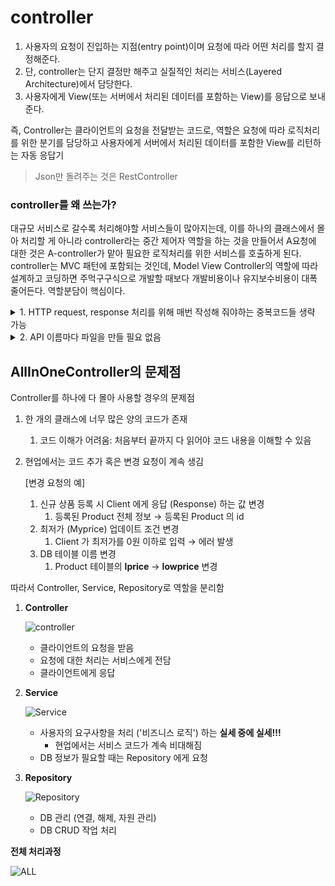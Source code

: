 # controller

1. 사용자의 요청이 진입하는 지점(entry point)이며 요청에 따라 어떤 처리를 할지 결정해준다.
2. 단, controller는 단지 결정만 해주고 실질적인 처리는 서비스(Layered Architecture)에서 담당한다.
3. 사용자에게 View(또는 서버에서 처리된 데이터를 포함하는 View)를 응답으로 보내준다.

 즉, Controller는 클라이언트의 요청을 전달받는 코드로, 역할은 요청에 따라 로직처리를 위한 분기를 담당하고 사용자에게 서버에서 처리된 데이터를 포함한 View를 리턴하는 자동 응답기
>Json만 돌려주는 것은 RestController

### controller를 왜 쓰는가?

대규모 서비스로 갈수록 처리해야할 서비스들이 많아지는데, 이를 하나의 클래스에서 몰아 처리할 게 아니라 controller라는 중간 제어자 역할을 하는 것을 만들어서 A요청에 대한 것은 A-controller가 맡아 필요한 로직처리를 위한 서비스를 호출하게 된다.
controller는 MVC 패턴에 포함되는 것인데, Model View Controller의 역할에 따라 설계하고 코딩하면 주먹구구식으로 개발할 때보다 개발비용이나 유지보수비용이 대폭 줄어든다. 역할분담이 핵심이다.

<details><summary>1. HTTP request, response 처리를 위해 매번 작성해 줘야하는 중복코드들 생략 가능</summary>
<p>
(1) Servlet Code

```java
@WebServlet(urlPatterns = "/api/search")
public class ItemSearchServlet extends HttpServlet {
	@Override
  protected void doGet(HttpServletRequest request, HttpServletResponse response) throws IOException {
      String query = request.getParameter("query");
			
			// ...

      response.setContentType("application/json");
      response.setCharacterEncoding("UTF-8");
      PrintWriter out = response.getWriter();
      String itemDtoListJson = objectMapper.writeValueAsString(itemDtoList);
      out.print(itemDtoListJson);
      out.flush();
	}
}
```

(2) Controller Code
 
    @Controller
    public class ItemSearchController {
     @GetMapping("/api/search")
     @ResponseBody
     public List<ItemDto> getItems(@RequestParam String query) throws IOException {

       // ...

       return itemDtoList;
      }
    }
 
</p>
</details>

<details><summary>2. API 이름마다 파일을 만들 필요 없음</summary>
<p>
 
 |기능|Method|URL|반환
 |---|---|---|---|
 |로그인 페이지|	GET	|/user/login|	login 페이지|
 |로그아웃 처리|	GET	|/user/logout|	"/" 으로 redirect| 
 |회원 가입 페이지|	GET	|/user/signup|	signup 페이지|
 |회원 가입 처리|	POST	|/user/signup|	"/" 으로 redirect| 
 
 (1) Servlet Code

```java
@WebServlet(urlPatterns = "/user/login")
public class UserLoginServlet extends HttpServlet {
	@Override
  protected void doGet(HttpServletRequest request, HttpServletResponse response) {
		// ... 
	}
}
```
      @WebServlet(urlPatterns = "/user/logout")
     public class UserLogoutServlet extends HttpServlet {
      @Override
       protected void doGet(HttpServletRequest request, HttpServletResponse response) {
       // ... 
      }
     }
 
 ...API개수 만큼 생성
 
 (2) Controller Code

- API 마다 파일을 만들 필요 없음
    - 보통 하나의 Contoller 에 모든 API 를 넣지는 않음
    - 유사한 성격의 API 를 하나의 Controller 로 관리
- 함수 이름도 내 마음대로 설정 가능 (단, 클래스 내의 중복함수명 불가)
 
        @Controller
       public class UserController {
        @GetMapping("/user/login")
        public String login() {
            // ...
        }

         @GetMapping("/user/logout")
         public String logout() {
             // ...
         }

        @GetMapping("/user/signup")
        public String signup() { 
         // ... 
        }

        @PostMapping("/user/signup")
         public String registerUser(SignupRequestDto requestDto) {
         // ... 
        }
       }
</p>
</details>

## AllInOneController의 문제점

Controller를 하나에 다 몰아 사용할 경우의 문제점

1. 한 개의 클래스에 너무 많은 양의 코드가 존재
    1. 코드 이해가 어려움: 처음부터 끝까지 다 읽어야 코드 내용을 이해할 수 있음
2. 현업에서는 코드 추가 혹은 변경 요청이 계속 생김
    
    [변경 요청의 예]
    
    1. 신규 상품 등록 시 Client 에게 응답 (Response) 하는 값 변경
        1. 등록된 Product 전체 정보 → 등록된 Product 의 id
    2. 최저가 (Myprice) 업데이트 조건 변경
        1. Client 가 최저가를  0원 이하로 입력 → 에러 발생
    3. DB 테이블 이름 변경
        1. Product 테이블의 **lprice** → **lowprice** 변경

따라서  Controller, Service, Repository로 역할을 분리함

1. **Controller**
    
    
    ![controller](https://teamsparta.notion.site/image/https%3A%2F%2Fs3-us-west-2.amazonaws.com%2Fsecure.notion-static.com%2F9ab055dc-a05c-475b-9ca1-f7b986983024%2FUntitled.png?table=block&id=c3cb34db-cdf5-4125-b5e1-020fabe2d7ef&spaceId=83c75a39-3aba-4ba4-a792-7aefe4b07895&width=780&userId=&cache=v2)
    
    - 클라이언트의 요청을 받음
    - 요청에 대한 처리는 서비스에게 전담
    - 클라이언트에게 응답
    
2. **Service**
    
    ![Service](https://teamsparta.notion.site/image/https%3A%2F%2Fs3-us-west-2.amazonaws.com%2Fsecure.notion-static.com%2F326eac47-e0a1-4871-a29b-4e7d80704a84%2FUntitled.png?table=block&id=41202e27-8919-4996-a96a-1ae8ac605f0b&spaceId=83c75a39-3aba-4ba4-a792-7aefe4b07895&width=870&userId=&cache=v2)
    
    - 사용자의 요구사항을 처리 ('비즈니스 로직') 하는 **실세 중에 실세!!!**
        - 현업에서는 서비스 코드가 계속 비대해짐
    - DB 정보가 필요할 때는 Repository 에게 요청
    
3. **Repository**
    
    ![Repository](https://teamsparta.notion.site/image/https%3A%2F%2Fs3-us-west-2.amazonaws.com%2Fsecure.notion-static.com%2F914029fa-aa47-4ddd-96e1-c41e9d090332%2FUntitled.png?table=block&id=b6157b34-f382-488b-bf7d-5cec6e849f1e&spaceId=83c75a39-3aba-4ba4-a792-7aefe4b07895&width=760&userId=&cache=v2)
    
    - DB 관리 (연결, 해제, 자원 관리)
    - DB CRUD 작업 처리
    
**전체 처리과정**

![ALL](https://teamsparta.notion.site/image/https%3A%2F%2Fs3-us-west-2.amazonaws.com%2Fsecure.notion-static.com%2F25b09b2a-863b-4fa5-9ac0-1eab0f31bdba%2FUntitled.png?table=block&id=25a373f0-2449-44b4-bea6-884509660860&spaceId=83c75a39-3aba-4ba4-a792-7aefe4b07895&width=1770&userId=&cache=v2)
